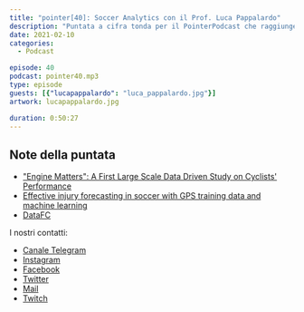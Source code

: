 ```yaml
---
title: "pointer[40]: Soccer Analytics con il Prof. Luca Pappalardo"
description: "Puntata a cifra tonda per il PointerPodcast che raggiunge quota 40. Quest'oggi abbiamo avuto il piacere di intervistare il Professor Luca Pappalardo. Con lui abbiamo parlato di soccer analysis, di come gli algoritmi possono arrivare a prevedere gli infortuni o aiutare a schierare una formazione, dell’importanza della data science nelle grandi squadre calcistiche e di molto altro ancora."
date: 2021-02-10
categories:
  - Podcast

episode: 40
podcast: pointer40.mp3
type: episode
guests: [{"lucapappalardo": "luca_pappalardo.jpg"}]
artwork: lucapappalardo.jpg

duration: 0:50:27
---
```


## Note della puntata

<!-- wp:list -->
<ul><li><a href="https://ieeexplore.ieee.org/abstract/document/6753914">"Engine Matters": A First Large Scale Data Driven Study on Cyclists' Performance</a></li><li><a href="https://journals.plos.org/plosone/article?id=10.1371/journal.pone.0201264">Effective injury forecasting in soccer with GPS training data and machine learning</a></li><li><a href="https://www.youtube.com/channel/UCf-CmCf7AWgeHLt062o74cQ">DataFC</a></li></ul>
<!-- /wp:list -->

I nostri contatti:

- [Canale Telegram](https://t.me/PointerPodcast)
- [Instagram](https://www.instagram.com/pointerpodcast/)
- [Facebook](https://www.facebook.com/pointerPodcast/)
- [Twitter](https://twitter.com/PointerPodcast)
- [Mail](info@pointerpodcast.it)
- [Twitch](https://www.twitch.tv/pointerpodcast)

